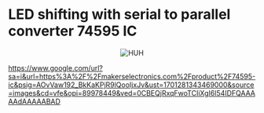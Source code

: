 # LED shifting with serial to parallel converter 74595 IC


<div align="center"> 
  <img src="https://camo.githubusercontent.com/dfd440656158324a778bd85d773260a5660d37c7cb01e21c90db6d8904215922/68747470733a2f2f6d656469612e67697068792e636f6d2f6d656469612f76312e59326c6b505463354d4749334e6a4578626d343159573970655867305a4745344e57466864484a6f4d6a55315a5868306447357564576c6c614851794e3352714d48566961435a6c634431324d563970626e526c636d35686246396e61575a66596e6c666157516d593351395a772f706251677a374f4c76484957654e487a78572f67697068792e676966" alt="HUH">
</div>

https://www.google.com/url?sa=i&url=https%3A%2F%2Fmakerselectronics.com%2Fproduct%2F74595-ic&psig=AOvVaw192_BkKaKPjR9lQooIjxJv&ust=1701281343469000&source=images&cd=vfe&opi=89978449&ved=0CBEQjRxqFwoTCIiXgI6l54IDFQAAAAAdAAAAABAD
